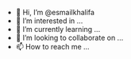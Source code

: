 - 👋 Hi, I’m @esmailkhalifa
- 👀 I’m interested in ...
- 🌱 I’m currently learning ...
- 💞️ I’m looking to collaborate on ...
- 📫 How to reach me ...

<!---
esmailkhalifa/esmailkhalifa is a ✨ special ✨ repository because its `README.md` (this file) appears on your GitHub profile.
You can click the Preview link to take a look at your changes.
--->
